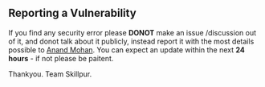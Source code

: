 ## Reporting a Vulnerability

If you find any security error please **DONOT** make an issue /discussion out of it, and donot talk about it publicly, instead report it with the most details possible to [Anand Mohan]([https:](https://twitter.com/AnandMo00714761)). You can expect an update within the next **24 hours** - if not please be paitent.

Thankyou. 
Team Skillpur.
